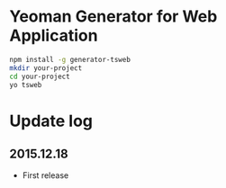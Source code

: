 # Yeoman Generator for Web Application

```sh
npm install -g generator-tsweb
mkdir your-project
cd your-project
yo tsweb
```

# Update log

## 2015.12.18
- First release